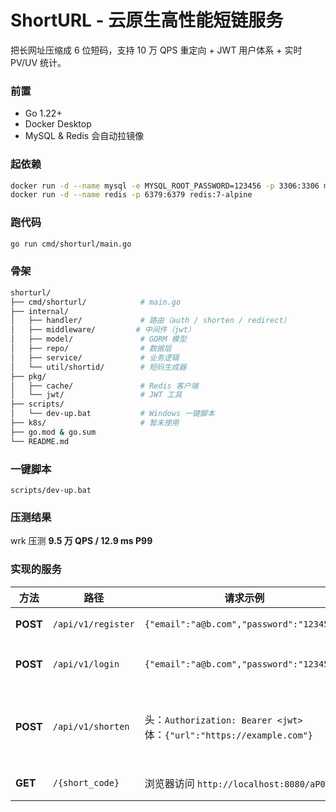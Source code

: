 # ShortURL - 云原生高性能短链服务

把长网址压缩成 6 位短码，支持 10 万 QPS 重定向 + JWT 用户体系 + 实时 PV/UV 统计。

### 前置

- Go 1.22+
- Docker Desktop
- MySQL & Redis 会自动拉镜像

### 起依赖
```bash
docker run -d --name mysql -e MYSQL_ROOT_PASSWORD=123456 -p 3306:3306 mysql:8
docker run -d --name redis -p 6379:6379 redis:7-alpine
```

### 跑代码

```bash
go run cmd/shorturl/main.go 
```

### 骨架

```bash
shorturl/
├── cmd/shorturl/            # main.go
├── internal/
│   ├── handler/             # 路由（auth / shorten / redirect）
│   ├── middleware/			# 中间件（jwt）
│   ├── model/               # GORM 模型
│   ├── repo/                # 数据层
│   ├── service/             # 业务逻辑
│   └── util/shortid/        # 短码生成器
├── pkg/
│   ├── cache/               # Redis 客户端
│   └── jwt/                 # JWT 工具
├── scripts/
│   └── dev-up.bat           # Windows 一键脚本
├── k8s/                     # 暂未使用
├── go.mod & go.sum
└── README.md
```

### 一键脚本 

`scripts/dev-up.bat`

### 压测结果

wrk 压测 **9.5 万 QPS / 12.9 ms P99**



### 实现的服务

| 方法     | 路径               | 请求示例                                                     | 响应示例                   | 说明               |
| -------- | ------------------ | ------------------------------------------------------------ | -------------------------- | ------------------ |
| **POST** | `/api/v1/register` | `{"email":"a@b.com","password":"123456"}`                    | `{"message":"registered"}` | 用户注册           |
| **POST** | `/api/v1/login`    | `{"email":"a@b.com","password":"123456"}`                    | `{"token":"jwt..."}`       | 登录拿 JWT         |
| **POST** | `/api/v1/shorten`  | 头：`Authorization: Bearer <jwt>`<br>体：`{"url":"https://example.com"}` | `{"short_code":"aP0w9j"}`  | 创建短链（需登录） |
| **GET**  | `/{short_code}`    | 浏览器访问 `http://localhost:8080/aP0w9j`                    | 302 → 原长网址             | 公开跳转           |